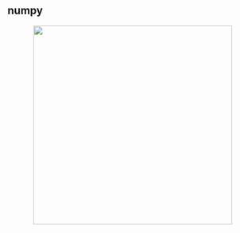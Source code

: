 ## numpy


<center><img src="https://user-images.githubusercontent.com/46066018/125078922-ab875000-e0e0-11eb-9fbd-92d267d16865.png" width=400 ></center>
